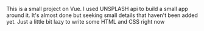 This is a small project on Vue. I used UNSPLASH api to build a small app around it. It's almost done but seeking small details that haven't been added yet. Just a little bit lazy to write some HTML and CSS right now
